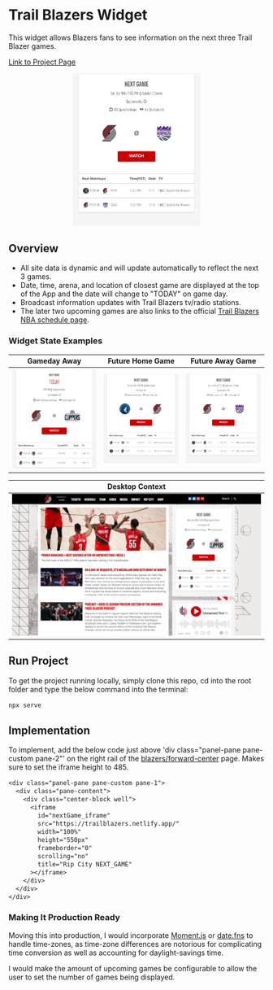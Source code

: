 # Trail Blazers Widget

This widget allows Blazers fans to see information on the next three Trail Blazer games.

[Link to Project Page](https://trailblazers.netlify.app/)

<p align="center">
  <img src="/styles/img/futureGame_Away.png" width="50%" />
</p>

## Overview

- All site data is dynamic and will update automatically to reflect the next 3 games.
- Date, time, arena, and location of closest game are displayed at the top of the App and the date will change to "TODAY" on game day.
- Broadcast information updates with Trail Blazers tv/radio stations.
- The later two upcoming games are also links to the official [Trail Blazers NBA schedule page](https://www.nba.com/blazers/schedule).

### Widget State Examples

| Gameday Away                                        | Future Home Game                                           | Future Away Game                                           |
| --------------------------------------------------- | ---------------------------------------------------------- | ---------------------------------------------------------- |
| <img src="/styles/img/game_Day.png" width="100%" /> | <img src="/styles/img/futureGame_Home.png" width="100%" /> | <img src="/styles/img/futureGame_Away.png" width="100%" /> |

| Desktop Context                                            |
| ---------------------------------------------------------- |
| <img src="/styles/img/desktop_context.png" width="100%" /> |

## Run Project

To get the project running locally, simply clone this repo, cd into the root folder and type the below command into the terminal:

```sh
npx serve
```

## Implementation

To implement, add the below code just above 'div class="panel-pane pane-custom pane-2"'
on the right rail of the [blazers/forward-center](https://www.nba.com/blazers/forward-center) page.
Makes sure to set the iframe height to 485.

```
<div class="panel-pane pane-custom pane-1">
  <div class="pane-content">
    <div class="center-block well">
      <iframe
        id="nextGame_iframe"
        src="https://trailblazers.netlify.app/"
        width="100%"
        height="550px"
        frameborder="0"
        scrolling="no"
        title="Rip City NEXT_GAME"
      ></iframe>
    </div>
  </div>
</div>
```

### Making It Production Ready

Moving this into production, I would incorporate [Moment.js](https://momentjs.com/) or [date.fns](https://date-fns.org/) to handle
time-zones, as time-zone differences are notorious for complicating time conversion as well as accounting for daylight-savings time.

I would make the amount of upcoming games be configurable to allow the user to set the number of games being displayed.
